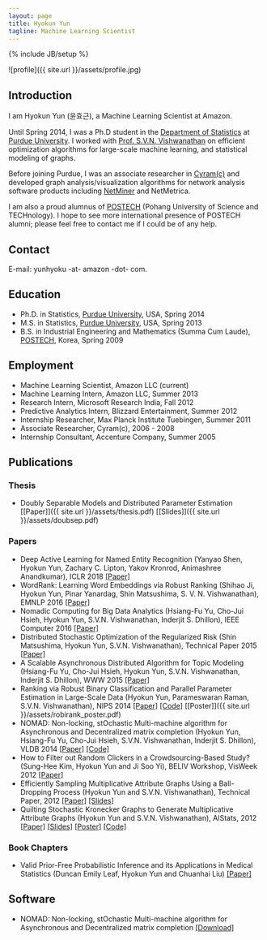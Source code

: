 ```yaml
---
layout: page
title: Hyokun Yun
tagline: Machine Learning Scientist
---
```

{% include JB/setup %}

![profile]({{ site.url }}/assets/profile.jpg)

## Introduction

I am Hyokun Yun (윤효근), a Machine Learning Scientist at Amazon.

Until Spring 2014, I was a Ph.D student in the
[Department of Statistics](http://www.stat.purdue.edu) at 
[Purdue University](http://www.purdue.edu).  I worked with 
[Prof. S.V.N. Vishwanathan](http://www.stat.purdue.edu/~vishy) 
on efficient optimization algorithms for large-scale machine learning,
and statistical modeling of graphs.

Before joining Purdue, I was an associate researcher in
[Cyram(c)](http://www.cyram.com) and developed graph
analysis/visualization algorithms for network analysis software
products including [NetMiner](http://www.netminer.com) and NetMetrica.

I am also a proud alumnus of [POSTECH](http://www.postech.edu) (Pohang
University of Science and TECHnology).  I hope to see more
international presence of POSTECH alumni; please feel free to contact
me if I could be of any help.

## Contact

<!---
Department of Statistics, HAAS 175 <br/>
205 North University Street <br/>
Purdue University <br/>
West Lafayette, IN 47907
--->

E-mail: yunhyoku -at- amazon -dot- com.

## Education

- Ph.D. in Statistics, [Purdue University](http://www.purdue.edu),
  USA, Spring 2014
- M.S. in Statistics, [Purdue University](http://www.purdue.edu), USA,
  Spring 2013
- B.S. in Industrial Engineering and Mathematics (Summa Cum Laude),
  [POSTECH](http://www.postech.edu), Korea, Spring 2009

## Employment

- Machine Learning Scientist, Amazon LLC (current)
- Machine Learning Intern, Amazon LLC, Summer 2013
- Research Intern, Microsoft Research India, Fall 2012
- Predictive Analytics Intern, Blizzard Entertainment, Summer 2012
- Internship Researcher, Max Planck Institute Tuebingen, Summer 2011
- Associate Researcher, Cyram(c), 2006 - 2008
- Internship Consultant, Accenture Company, Summer 2005

## Publications

### Thesis

- Doubly Separable Models and Distributed Parameter Estimation
  [\[Paper\]]({{ site.url }}/assets/thesis.pdf) [\[Slides\]]({{ site.url }}/assets/doubsep.pdf)

### Papers

- Deep Active Learning for Named Entity Recognition (Yanyao Shen, Hyokun Yun, Zachary C. Lipton, Yakov Kronrod, Animashree Anandkumar), ICLR 2018 [\[Paper\]](https://openreview.net/pdf?id=ry018WZAZ)
- WordRank: Learning Word Embeddings via Robust Ranking (Shihao Ji, Hyokun Yun, Pinar Yanardag, Shin Matsushima, S. V. N. Vishwanathan), EMNLP 2016 [\[Paper\]](http://arxiv.org/abs/1506.02761)
- Nomadic Computing for Big Data Analytics (Hsiang-Fu Yu, Cho-Jui Hsieh, Hyokun Yun, S.V.N. Vishwanathan, Inderjit S. Dhillon), IEEE Computer 2016 [\[Paper\]](http://ieeexplore.ieee.org/document/7452314)
- Distributed Stochastic Optimization of the Regularized Risk (Shin Matsushima, Hyokun Yun, S.V.N. Vishwanathan), Technical Paper 2015 [\[Paper\]](http://arxiv.org/abs/1406.4363)
- A Scalable Asynchronous Distributed Algorithm for Topic Modeling (Hsiang-Fu Yu, Cho-Jui Hsieh, Hyokun Yun, S.V.N. Vishwanathan, Inderjit S. Dhillon), WWW 2015 [\[Paper\]](http://arxiv.org/abs/1412.4986)
- Ranking via Robust Binary Classification and Parallel Parameter
  Estimation in Large-Scale Data (Hyokun Yun, Parameswaran Raman,
  S.V.N. Vishwanathan), NIPS 2014
  [\[Paper\]](http://arxiv.org/abs/1402.2676)
  [\[Code\]](https://bitbucket.org/d_ijk_stra/robirank) [\[Poster\]]({{ site.url }}/assets/robirank_poster.pdf)
- NOMAD: Non-locking, stOchastic Multi-machine algorithm for
  Asynchronous and Decentralized matrix completion (Hyokun Yun,
  Hsiang-Fu Yu, Cho-Jui Hsieh, S.V.N. Vishwanathan, Inderjit S. Dhillon),
  VLDB 2014 [\[Paper\]](http://arxiv.org/abs/1312.0193) [\[Code\]](http://www.stat.purdue.edu/~yun3/nomad.zip)
- How to Filter out Random Clickers in a Crowdsourcing-Based Study? (Sung-Hee Kim, Hyokun Yun and Ji Soo Yi), BELIV Workshop, VisWeek 2012 [\[Paper\]](http://www.beliv.org/papers/beliv2012/paper16.pdf)
- Efficiently Sampling Multiplicative Attribute Graphs Using a Ball-Dropping Process (Hyokun Yun and S.V.N. Vishwanathan), Technical Paper, 2012 [\[Paper\]](http://arxiv.org/abs/1202.6001) [\[Slides\]](https://sites.google.com/site/hyokunyun/publications/accrej.pdf?attredirects=0&d=1)
- Quilting Stochastic Kronecker Graphs to Generate Multiplicative Attribute Graphs (Hyokun Yun and S.V.N. Vishwanathan), AIStats, 2012 [\[Paper\]](http://arxiv.org/abs/1110.5383) [\[Slides\]](https://sites.google.com/site/hyokunyun/publications/maggen_slides.pdf?attredirects=0) [\[Poster\]](https://sites.google.com/site/hyokunyun/publications/ima_poster.pdf?attredirects=0)  [\[Code\]](https://sites.google.com/site/hyokunyun/publications/mag_quilt.zip?attredirects=0)

### Book Chapters

- Valid Prior-Free Probabilistic Inference and its Applications in Medical Statistics (Duncan Emily Leaf, Hyokun Yun and Chuanhai Liu) [\[Paper\]](http://www.stat.purdue.edu/~chuanhai/docs/eyl.pdf)

## Software

- NOMAD: Non-locking, stOchastic Multi-machine algorithm for Asynchronous and Decentralized matrix completion [\[Download\]](http://www.stat.purdue.edu/~yun3/nomad.zip)
